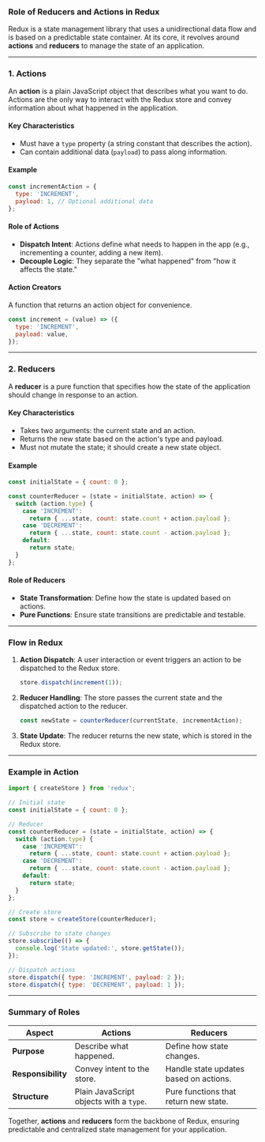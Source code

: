 ### **Role of Reducers and Actions in Redux**

Redux is a state management library that uses a unidirectional data flow and is based on a predictable state container. At its core, it revolves around **actions** and **reducers** to manage the state of an application.

---

### **1. Actions**
An **action** is a plain JavaScript object that describes what you want to do. Actions are the only way to interact with the Redux store and convey information about what happened in the application.

#### **Key Characteristics**
- Must have a `type` property (a string constant that describes the action).
- Can contain additional data (`payload`) to pass along information.

#### **Example**
```javascript
const incrementAction = {
  type: 'INCREMENT',
  payload: 1, // Optional additional data
};
```

#### **Role of Actions**
- **Dispatch Intent**: Actions define what needs to happen in the app (e.g., incrementing a counter, adding a new item).
- **Decouple Logic**: They separate the "what happened" from "how it affects the state."

#### **Action Creators**
A function that returns an action object for convenience.

```javascript
const increment = (value) => ({
  type: 'INCREMENT',
  payload: value,
});
```

---

### **2. Reducers**
A **reducer** is a pure function that specifies how the state of the application should change in response to an action.

#### **Key Characteristics**
- Takes two arguments: the current state and an action.
- Returns the new state based on the action's type and payload.
- Must not mutate the state; it should create a new state object.

#### **Example**
```javascript
const initialState = { count: 0 };

const counterReducer = (state = initialState, action) => {
  switch (action.type) {
    case 'INCREMENT':
      return { ...state, count: state.count + action.payload };
    case 'DECREMENT':
      return { ...state, count: state.count - action.payload };
    default:
      return state;
  }
};
```

#### **Role of Reducers**
- **State Transformation**: Define how the state is updated based on actions.
- **Pure Functions**: Ensure state transitions are predictable and testable.

---

### **Flow in Redux**

1. **Action Dispatch**: A user interaction or event triggers an action to be dispatched to the Redux store.
   ```javascript
   store.dispatch(increment(1));
   ```

2. **Reducer Handling**: The store passes the current state and the dispatched action to the reducer.
   ```javascript
   const newState = counterReducer(currentState, incrementAction);
   ```

3. **State Update**: The reducer returns the new state, which is stored in the Redux store.

---

### **Example in Action**
```javascript
import { createStore } from 'redux';

// Initial state
const initialState = { count: 0 };

// Reducer
const counterReducer = (state = initialState, action) => {
  switch (action.type) {
    case 'INCREMENT':
      return { ...state, count: state.count + action.payload };
    case 'DECREMENT':
      return { ...state, count: state.count - action.payload };
    default:
      return state;
  }
};

// Create store
const store = createStore(counterReducer);

// Subscribe to state changes
store.subscribe(() => {
  console.log('State updated:', store.getState());
});

// Dispatch actions
store.dispatch({ type: 'INCREMENT', payload: 2 });
store.dispatch({ type: 'DECREMENT', payload: 1 });
```

---

### **Summary of Roles**
| Aspect    | Actions                                | Reducers                              |
|-----------|----------------------------------------|---------------------------------------|
| **Purpose** | Describe what happened.               | Define how state changes.             |
| **Responsibility** | Convey intent to the store.           | Handle state updates based on actions. |
| **Structure** | Plain JavaScript objects with a `type`. | Pure functions that return new state. |

Together, **actions** and **reducers** form the backbone of Redux, ensuring predictable and centralized state management for your application.